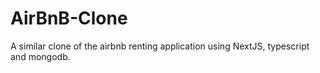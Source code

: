 # AirBnB-Clone
A similar clone of the airbnb renting application using NextJS, typescript and mongodb.

